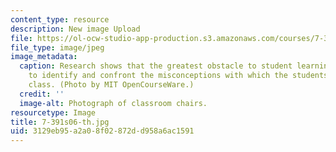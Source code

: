 ```yaml
---
content_type: resource
description: New image Upload
file: https://ol-ocw-studio-app-production.s3.amazonaws.com/courses/7-391-concept-centered-teaching-spring-2006/3129eb95a2a08f02872dd958a6ac1591_7-391s06-th.jpg
file_type: image/jpeg
image_metadata:
  caption: Research shows that the greatest obstacle to student learning is the failure
    to identify and confront the misconceptions with which the students enter the
    class. (Photo by MIT OpenCourseWare.)
  credit: ''
  image-alt: Photograph of classroom chairs.
resourcetype: Image
title: 7-391s06-th.jpg
uid: 3129eb95-a2a0-8f02-872d-d958a6ac1591
---
```

